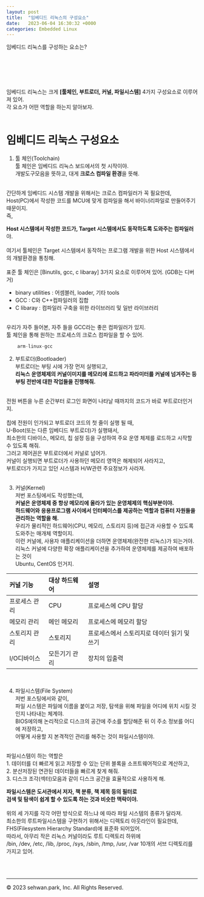 ```yaml
---
layout: post
title:  "임베디드 리눅스의 구성요소"
date:   2023-06-04 16:30:32 +0000
categories: Embedded Linux
---
```

임베디드 리눅스를 구성하는 요소는?<br>
# 　

임베디드 리눅스는 크게 **[툴체인, 부트로더, 커널, 파일시스템]** 4가지 구성요소로 이루어져 있어.<br>
각 요소가 어떤 역할을 하는지 알아보자.<br>
<br>

# 임베디드 리눅스 구성요소

1. 툴 체인(Toolchain)<br>
툴 체인은 임베디드 리눅스 보드에서의 첫 시작이야.<br>
개발도구모음을 뜻하고, 대게 **크로스 컴파일 환경**을 뜻해.<br>
<br>
간단하게 임베디드 시스템 개발을 위해서는 크로스 컴파일러가 꼭 필요한데,<br>
Host(PC)에서 작성한 코드를 MCU에 맞게 컴파일을 해서 바이너리파일로 만들어주기 때문이지.<br>
즉,

**Host 시스템에서 작성한 코드가, Target 시스템에서도 동작하도록 도와주는 컴파일러**야.<br>
<br>
여기서 툴체인은 Target 시스템에서 동작하는 프로그램 개발을 위한 Host 시스템에서의 개발환경을 통칭해.<br>
<br>
표준 툴 체인은 [Binutils, gcc, c libaray] 3가지 요소로 이루어져 있어. (GDB는 디버거)<br>

* binary utilities : 어셈블러, loader, 기타 tools
* GCC : C와 C++컴파일러의 집합
* C libaray : 컴파일러 구축을 위한 라이브러리 및 일반 라이브러리
<br>
우리가 자주 들어본, 자주 들을 GCC라는 좋은 컴파일러가 있지.<br>
툴 체인을 통해 원하는 프로세스의 크로스 컴파일을 할 수 있어.<br>

```javascript
    arm-linux-gcc
```


2. 부트로더(Bootloader)<br>
부트로더는 부팅 시에 가장 먼저 실행되고,<br>
**리눅스 운영체제의 커널이미지를 메모리에 로드하고 파라미터를 커널에 넘겨주는 등**<br>
**부팅 전반에 대한 작업들을 진행해줘.**<br>
<br>
전원 버튼을 누른 순간부터 로그인 화면이 나타날 때까지의 코드가 바로 부트로더인거지.<br>
<br>
칩에 전원이 인가되고 부트로더 코드의 첫 줄이 실행 될 때,<br>
U-Boot(또는 다른 임베디드 부트로더)가 실행돼서,<br>
최소한의 디바이스, 메모리, 칩 설정 등을 구성하여 주요 운영 체제를 로드하고 시작할 수 있도록 해줘.<br>
그러고 제어권은 부트로더에서 커널로 넘어가.<br>
커널이 실행되면 부트로더가 사용하던 메모리 영역은 해제되어 사라지고,<br>
부트로더가 가지고 있던 시스템과 H/W관련 주요정보가 사라져.<br>
<br>

3. 커널(Kernel)<br>
저번 포스팅에서도 작성했는데,<br>
**커널은 운영체제 중 항상 메모리에 올라가 있는 운영체제의 핵심부분이야.**<br>
**하드웨어와 응용프로그램 사이에서 인터페이스를 제공하는 역할과 컴퓨터 자원들을 관리하는 역할을 해.**<br>
우리가 물리적인 하드웨어(CPU, 메모리, 스토리지 등)에 접근과 사용할 수 있도록 도와주는 매개체 역할이지.<br>
이런 커널에, 사용자 애플리케이션을 더하면 운영체제(완전한 리눅스)가 되는거야.<br>
리눅스 커널에 다양한 확장 애플리케이션을 추가하여 운영체제를 제공하여 배포하는 것이<br>
Ubuntu, CentOS 인거지.<br>

**커널 기능**|**대상 하드웨어**|**설명**
:---|:---|:---
프로세스 관리 | CPU | 프로세스에 CPU 할당
메모리 관리| 메인 메모리 | 프로세스에 메모리 할당
스토리지 관리| 스토리지 | 프로세스에서 스토리지로 데이터 읽기 및 쓰기
I/O디바이스| 모든기기 관리 | 장치의 입출력

<br>

4. 파일시스템(File System)<br>
저번 포스팅에서와 같이,<br>
파일 시스템은 파일에 이름을 붙이고 저장, 탐색을 위해 파일을 어디에 위치 시킬 것인지 나타내는 체계야.<br>
BIOS에의해 논리적으로 디스크의 공간에 주소를 할당해준 뒤 이 주소 정보를 어디에 저장하고,<br>
어떻게 사용할 지 본격적인 관리를 해주는 것이 파일시스템이야.<br>
<br>
파일시스템이 하는 역할은<br>
1. 데이터를 더 빠르게 읽고 저장할 수 있는 단위 블록을 소프트웨어적으로 계산하고,<br>
2. 분산저장된 연관된 데이터들을 빠르게 찾게 해줘.<br>
3. 디스크 조각(섹터)모음과 같이 디스크 공간을 효율적으로 사용하게 해.<br>

**파일시스템은 도서관에서 저자, 책 분류, 책 제목 등의 필터로**<br>
**검색 및 탐색이 쉽게 할 수 있도록 하는 것과 비슷한 맥락이야.**<br>
<br>
위의 세 가지를 각각 어떤 방식으로 하느냐 에 따라 파일 시스템의 종류가 달라져.<br>
최소한의 루트파일시스템을 구현하기 위해서는 디렉토리 아웃라인이 필요한데,<br>
FHS(Filesystem Hierarchy Standard)에 표준화 되어있어.<br>
따라서, 아무리 작은 리눅스 커널이라도 루트 디렉토리 하위에<br>
/bin, /dev, /etc, /lib, /proc, /sys, /sbin, /tmp, /usr, /var 10개의 서브 디렉토리를 가지고 있어.<br>

<br>
<br>


- - -
© 2023 sehwan.park, Inc. All Rights Reserved.




[jekyll-docs]: https://jekyllrb.com/docs/home
[jekyll-gh]:   https://github.com/jekyll/jekyll
[jekyll-talk]: https://talk.jekyllrb.com/
